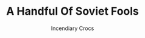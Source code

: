 ---
media: "images/art/incendiarycrocs/soviet_crew.png"
media_type: image
type: art
title: A Handful Of Soviet Fools
author: [Incendiary Crocs]
desc: Soviet Marines Feliks Kordov, Draco Dragovich, and Kwon Myong-hwa.
---